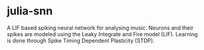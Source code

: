 # julia-snn
A LIF based spiking neural network for analysing music.
Neurons and their spikes are modeled using the Leaky Integrate and Fire model (LIF).
Learning is done through Spike Timing Dependent Plasticity (STDP).
